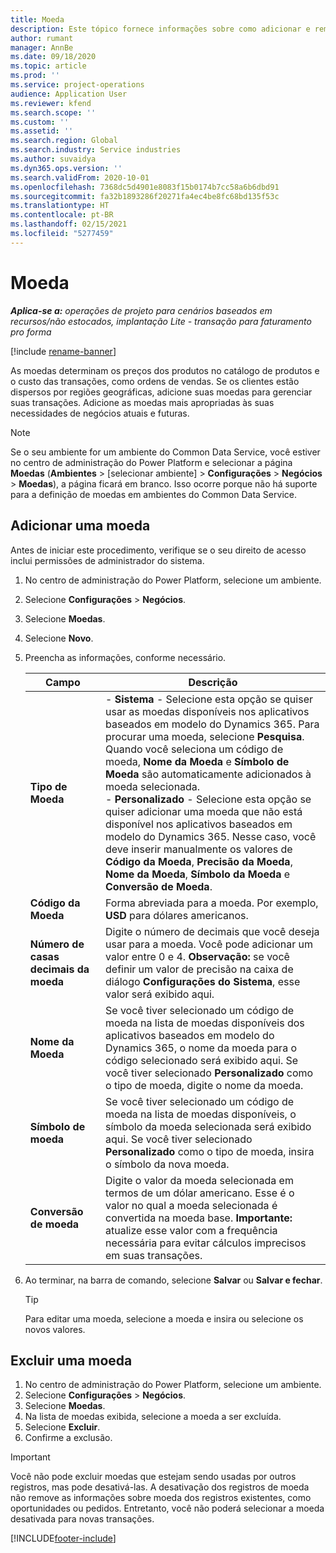 ```yaml
---
title: Moeda
description: Este tópico fornece informações sobre como adicionar e remover tipos de moeda no Project Operations.
author: rumant
manager: AnnBe
ms.date: 09/18/2020
ms.topic: article
ms.prod: ''
ms.service: project-operations
audience: Application User
ms.reviewer: kfend
ms.search.scope: ''
ms.custom: ''
ms.assetid: ''
ms.search.region: Global
ms.search.industry: Service industries
ms.author: suvaidya
ms.dyn365.ops.version: ''
ms.search.validFrom: 2020-10-01
ms.openlocfilehash: 7368dc5d4901e8083f15b0174b7cc58a6b6dbd91
ms.sourcegitcommit: fa32b1893286f20271fa4ec4be8fc68bd135f53c
ms.translationtype: HT
ms.contentlocale: pt-BR
ms.lasthandoff: 02/15/2021
ms.locfileid: "5277459"
---
```

# <a name="currency"></a>Moeda

_**Aplica-se a:** operações de projeto para cenários baseados em recursos/não estocados, implantação Lite - transação para faturamento pro forma_

[!include [rename-banner](~/includes/cc-data-platform-banner.md)]

As moedas determinam os preços dos produtos no catálogo de produtos e o custo das transações, como ordens de vendas. Se os clientes estão dispersos por regiões geográficas, adicione suas moedas para gerenciar suas transações. Adicione as moedas mais apropriadas às suas necessidades de negócios atuais e futuras.  

> [!NOTE]
> Se o seu ambiente for um ambiente do Common Data Service, você estiver no centro de administração do Power Platform e selecionar a página **Moedas** (**Ambientes** > [selecionar ambiente] > **Configurações** > **Negócios** > **Moedas**), a página ficará em branco. Isso ocorre porque não há suporte para a definição de moedas em ambientes do Common Data Service.

## <a name="add-a-currency"></a>Adicionar uma moeda  
Antes de iniciar este procedimento, verifique se o seu direito de acesso inclui permissões de administrador do sistema. 

1. No centro de administração do Power Platform, selecione um ambiente. 
2. Selecione **Configurações** > **Negócios**.
3. Selecione **Moedas**.  
4. Selecione **Novo**.  
5. Preencha as informações, conforme necessário.  


   |          Campo          |                                                                                                                                                                                                                                                                                                                                                                            Descrição                                                                                                                                                                                                                                                                                                                                                                            |
   |-------------------------|-------------------------------------------------------------------------------------------------------------------------------------------------------------------------------------------------------------------------------------------------------------------------------------------------------------------------------------------------------------------------------------------------------------------------------------------------------------------------------------------------------------------------------------------------------------------------------------------------------------------------------------------------------------------------------------------------------------------------------------------------------------------|
   |    **Tipo de Moeda**    | - **Sistema** - Selecione esta opção se quiser usar as moedas disponíveis nos aplicativos baseados em modelo do Dynamics 365. Para procurar uma moeda, selecione **Pesquisa**. Quando você seleciona um código de moeda, **Nome da Moeda** e **Símbolo de Moeda** são automaticamente adicionados à moeda selecionada.<br />- **Personalizado** - Selecione esta opção se quiser adicionar uma moeda que não está disponível nos aplicativos baseados em modelo do Dynamics 365. Nesse caso, você deve inserir manualmente os valores de **Código da Moeda**, **Precisão da Moeda**, **Nome da Moeda**, **Símbolo da Moeda** e **Conversão de Moeda**. |
   |    **Código da Moeda**    |                                                                                                                                                                                                                                                                                                                                            Forma abreviada para a moeda. Por exemplo, **USD** para dólares americanos.                                                                                                                                                                                                                                                                                                                                            |
   | **Número de casas decimais da moeda**  |                                                                                                                                                                                  Digite o número de decimais que você deseja usar para a moeda.  Você pode adicionar um valor entre 0 e 4. **Observação:** se você definir um valor de precisão na caixa de diálogo **Configurações do Sistema**, esse valor será exibido aqui.                                                                                                                                                                                  |
   |    **Nome da Moeda**    |                                                                                                                                                                                                                                         Se você tiver selecionado um código de moeda na lista de moedas disponíveis dos aplicativos baseados em modelo do Dynamics 365, o nome da moeda para o código selecionado será exibido aqui. Se você tiver selecionado **Personalizado** como o tipo de moeda, digite o nome da moeda.                                                                                                                                                                                                                                          |
   |   **Símbolo de moeda**   |                                                                                                                                                                                                                                                                      Se você tiver selecionado um código de moeda na lista de moedas disponíveis, o símbolo da moeda selecionada será exibido aqui. Se você tiver selecionado **Personalizado** como o tipo de moeda, insira o símbolo da nova moeda.                                                                                                                                                                                                                                                                       |
   | **Conversão de moeda** |                                                                                                                                                                                                                                     Digite o valor da moeda selecionada em termos de um dólar americano. Esse é o valor no qual a moeda selecionada é convertida na moeda base. **Importante:** atualize esse valor com a frequência necessária para evitar cálculos imprecisos em suas transações.                                                                                                                                                                                                                                      |


6. Ao terminar, na barra de comando, selecione **Salvar** ou **Salvar e fechar**.  

   > [!TIP]
   >  Para editar uma moeda, selecione a moeda e insira ou selecione os novos valores.  

## <a name="delete-a-currency"></a>Excluir uma moeda  

1. No centro de administração do Power Platform, selecione um ambiente. 
2. Selecione **Configurações** > **Negócios**.
3. Selecione **Moedas**.  
4. Na lista de moedas exibida, selecione a moeda a ser excluída.  
5. Selecione **Excluir**.  
6. Confirme a exclusão.  

> [!IMPORTANT]
>  Você não pode excluir moedas que estejam sendo usadas por outros registros, mas pode desativá-las. A desativação dos registros de moeda não remove as informações sobre moeda dos registros existentes, como oportunidades ou pedidos. Entretanto, você não poderá selecionar a moeda desativada para novas transações.  


[!INCLUDE[footer-include](../includes/footer-banner.md)]